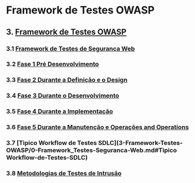 # Framework de Testes OWASP

## 3. [Framework de Testes OWASP](3-Framework-Testes-OWASP/)

### 3.1 [Framework de Testes de Seguranca Web](3-Framework-Testes-OWASP/0-Framework-Testes-Seguranca-Web.md)

### 3.2 [Fase 1 Pré Desenvolvimento](3-Framework-Testes-OWASP/0-Framework-Testes-Seguranca-Web.md#fase-1-pre-desenvolvimento)

### 3.3 [Fase 2 Durante a Definição e o Design](3-Framework-Testes-OWASP/0-Framework_Testes-Seguranca-Web.md#Fase-2-Durante-a-Definição-e-o-Design)

### 3.4 [Fase 3 Durante o Desenvolvimento](3-Framework-Testes-OWASP/0-Framework_Testes-Seguranca-Web.md#Fase-3-Durante-o-Desenvolvimento)

### 3.5 [Fase 4 Durante a Implementação](3-Framework-Testes-OWASP/0-Framework_Testes-Seguranca-Web.md#Fase-4-Durante-a-Implementação)

### 3.6 [Fase 5 Durante a Manutenção e Operações and Operations](3-Framework-Testes-OWASP/0-Framework_Testes-Seguranca-Web.md#Fase-5-Durante-a-Manutenção-e-Operacoes-and-Operations)

### 3.7 [Tìpico Workflow de Testes SDLC](3-Framework-Testes-OWASP/0-Framework_Testes-Seguranca-Web.md#Tipico Workflow-de-Testes-SDLC)

### 3.8 [Metodologias de Testes de Intrusão](3-Framework-Testes-OWASP/1-Penetration_Testing_Methodologies.md)
